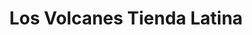 ---
title: "Los Volcanes Tienda Latina"
url: /spartanburg/los-volcanes-tienda-latina/
shop: Lebensmittel
---